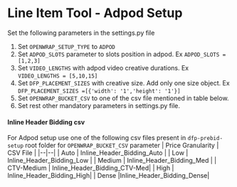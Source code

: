 # Line Item Tool - Adpod Setup
  
Set the following parameters in the settings.py file
 1. Set `OPENWRAP_SETUP_TYPE` to 	`ADPOD` 
 2. Set `ADPOD_SLOTS` parameter to slots position in adpod. Ex `ADPOD_SLOTS = [1,2,3]`
 3. Set `VIDEO_LENGTHS` with adpod video creative durations. Ex `VIDEO_LENGTHS = [5,10,15]`
 4. Set `DFP_PLACEMENT_SIZES` with creative size. Add only one size object. 
	 Ex `DFP_PLACEMENT_SIZES =[{'width': '1','height': '1'}]` 
 6. Set `OPENWRAP_BUCKET_CSV` to one of the csv file mentioned in table below.
 7. Set rest other mandatory parameters in settings.py file.
 
 
#### Inline Header Bidding  csv
For Adpod setup use one of the following csv files present in `dfp-prebid-setup` root folder for `OPENWRAP_BUCKET_CSV` parameter 
|  Price Granularity | CSV File |
|--|--|
| Auto  | Inline_Header_Bidding_Auto |
| Low | Inline_Header_Bidding_Low |
| Medium  | Inline_Header_Bidding_Med |
| CTV-Medium  |  Inline_Header_Bidding_CTV-Med|
| High  |  Inline_Header_Bidding_High|
| Dense  |Inline_Header_Bidding_Dense|

